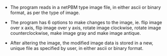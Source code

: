   * The program reads in a netPBM type image file, in either ascii
    or binary format, as per the type of image. 
   
  * The program has 6 options to make changes to the image, ie. flip
    image over x axis, flip image over y axis, rotate image clockwise,
    rotate image counterclockwise, make image gray and make image antique.
   
  * After altering the image, the modified image data is stored in a new,
    unique file as specified by user, in either ascii or binary format.
